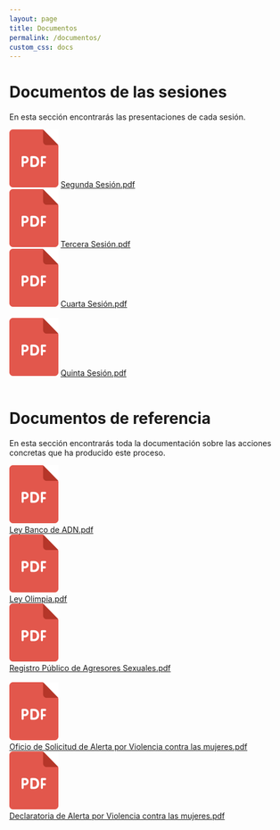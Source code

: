 ```yaml
---
layout: page
title: Documentos
permalink: /documentos/
custom_css: docs
---
```


<h1 class="subtitulo verde-oscuro">Documentos de las sesiones</h1>
<p>
En esta sección encontrarás las presentaciones de cada sesión.
</p>

<div class="row">

<div class="col-md-4">
<img src="/assets/images/pdf_icon.png" alt="PDF icon" class="icono-pdf"> <a class="doc-link" href="/assets/files/sesiones/Segunda Sesión.pdf" target="blank">Segunda Sesión.pdf</a>

</div>

<div class="col-md-4">
<img src="/assets/images/pdf_icon.png" alt="PDF icon" class="icono-pdf"> <a class="doc-link" href="/assets/files/sesiones/tercera.pdf" target="blank">Tercera Sesión.pdf</a>

</div>

<div class="col-md-4">
<img src="/assets/images/pdf_icon.png" alt="PDF icon" class="icono-pdf"> <a class="doc-link" href="/assets/files/sesiones/Cuarta Sesión .pdf" target="blank">Cuarta Sesión.pdf</a>

</div>

</div>
<br>

<div class="row">

<div class="col-md-4">
<img src="/assets/images/pdf_icon.png" alt="PDF icon" class="icono-pdf"> <a class="doc-link" href="/assets/files/sesiones/Quinta Sesión.pdf" target="blank">Quinta Sesión.pdf</a>

</div>

</div>

<br>
<h1 class="subtitulo verde-oscuro">Documentos de referencia</h1>
<p>
En esta sección encontrarás toda la documentación sobre las acciones concretas que ha producido este proceso.
</p>

<div class="row">

<div class="col-md-4">
  <div class="row">
    <div class="col-md-2">
      <img src="/assets/images/pdf_icon.png" alt="PDF icon" class="icono-pdf">
    </div>
    <div class="col-md-10">
      <a class="doc-link" href="/assets/files/Ley Banco de ADN.pdf" target="blank">Ley Banco de ADN.pdf</a>
    </div>
  </div>
</div>

<div class="col-md-4">
  <div class="row">
    <div class="col-md-2">
      <img src="/assets/images/pdf_icon.png" alt="PDF icon" class="icono-pdf">
    </div>
    <div class="col-md-10">
      <a class="doc-link" href="/assets/files/Ley Olimpia.pdf" target="blank">Ley Olimpia.pdf</a>
    </div>
  </div>
</div>

<div class="col-md-4">
  <div class="row">
    <div class="col-md-2">
      <img src="/assets/images/pdf_icon.png" alt="PDF icon" class="icono-pdf">
    </div>
    <div class="col-md-10">
      <a class="doc-link" href="/assets/files/Registro publico de agresores.pdf" target="blank">Registro Público de Agresores Sexuales.pdf</a>
    </div>
  </div>
</div>


</div>
<br>

<div class="row">
  <div class="col-md-4">
    <div class="row">
      <div class="col-md-2">
        <img src="/assets/images/pdf_icon.png" alt="PDF icon" class="icono-pdf">
      </div>
      <div class="col-md-10">
        <a class="doc-link" href="/assets/files/oficiosolicitud.pdf" target="blank">Oficio de Solicitud de Alerta por Violencia contra las mujeres.pdf</a>
      </div>
    </div>
  </div>

  <div class="col-md-4">
    <div class="row">
      <div class="col-md-2">
        <img src="/assets/images/pdf_icon.png" alt="PDF icon" class="icono-pdf">
      </div>
      <div class="col-md-10">
        <a class="doc-link" href="/assets/files/declaratoria.pdf" target="blank">Declaratoria de Alerta por Violencia contra las mujeres.pdf</a>
      </div>
    </div>
  </div>

</div>

<br>
<br>
